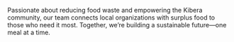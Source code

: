 Passionate about reducing food waste and empowering the Kibera community, our team connects local organizations with surplus food to those who need it most. Together, we’re building a sustainable future—one meal at a time.